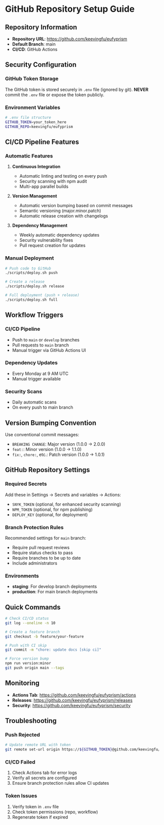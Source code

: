 # GitHub Repository Setup Guide

## Repository Information
- **Repository URL**: https://github.com/keevingfu/eufyprism
- **Default Branch**: main
- **CI/CD**: GitHub Actions

## Security Configuration

### GitHub Token Storage
The GitHub token is stored securely in `.env` file (ignored by git).
**NEVER** commit the `.env` file or expose the token publicly.

### Environment Variables
```bash
# .env file structure
GITHUB_TOKEN=your_token_here
GITHUB_REPO=keevingfu/eufyprism
```

## CI/CD Pipeline Features

### Automatic Features
1. **Continuous Integration**
   - Automatic linting and testing on every push
   - Security scanning with npm audit
   - Multi-app parallel builds

2. **Version Management**
   - Automatic version bumping based on commit messages
   - Semantic versioning (major.minor.patch)
   - Automatic release creation with changelogs

3. **Dependency Management**
   - Weekly automatic dependency updates
   - Security vulnerability fixes
   - Pull request creation for updates

### Manual Deployment
```bash
# Push code to GitHub
./scripts/deploy.sh push

# Create a release
./scripts/deploy.sh release

# Full deployment (push + release)
./scripts/deploy.sh full
```

## Workflow Triggers

### CI/CD Pipeline
- Push to `main` or `develop` branches
- Pull requests to `main` branch
- Manual trigger via GitHub Actions UI

### Dependency Updates
- Every Monday at 9 AM UTC
- Manual trigger available

### Security Scans
- Daily automatic scans
- On every push to main branch

## Version Bumping Convention

Use conventional commit messages:
- `BREAKING CHANGE`: Major version (1.0.0 → 2.0.0)
- `feat:`: Minor version (1.0.0 → 1.1.0)  
- `fix:`, `chore:`, etc.: Patch version (1.0.0 → 1.0.1)

## GitHub Repository Settings

### Required Secrets
Add these in Settings → Secrets and variables → Actions:
- `SNYK_TOKEN` (optional, for enhanced security scanning)
- `NPM_TOKEN` (optional, for npm publishing)
- `DEPLOY_KEY` (optional, for deployment)

### Branch Protection Rules
Recommended settings for `main` branch:
- Require pull request reviews
- Require status checks to pass
- Require branches to be up to date
- Include administrators

### Environments
- **staging**: For develop branch deployments
- **production**: For main branch deployments

## Quick Commands

```bash
# Check CI/CD status
git log --oneline -n 10

# Create a feature branch
git checkout -b feature/your-feature

# Push with CI skip
git commit -m "chore: update docs [skip ci]"

# Force version bump
npm run version:minor
git push origin main --tags
```

## Monitoring

- **Actions Tab**: https://github.com/keevingfu/eufyprism/actions
- **Releases**: https://github.com/keevingfu/eufyprism/releases
- **Security**: https://github.com/keevingfu/eufyprism/security

## Troubleshooting

### Push Rejected
```bash
# Update remote URL with token
git remote set-url origin https://${GITHUB_TOKEN}@github.com/keevingfu/eufyprism.git
```

### CI/CD Failed
1. Check Actions tab for error logs
2. Verify all secrets are configured
3. Ensure branch protection rules allow CI updates

### Token Issues
1. Verify token in `.env` file
2. Check token permissions (repo, workflow)
3. Regenerate token if expired